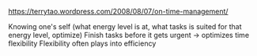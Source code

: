 https://terrytao.wordpress.com/2008/08/07/on-time-management/

Knowing one's self (what energy level is at, what tasks is suited for that energy level, optimize)
Finish tasks before it gets urgent -> optimizes time flexibility
Flexibility often plays into efficiency
